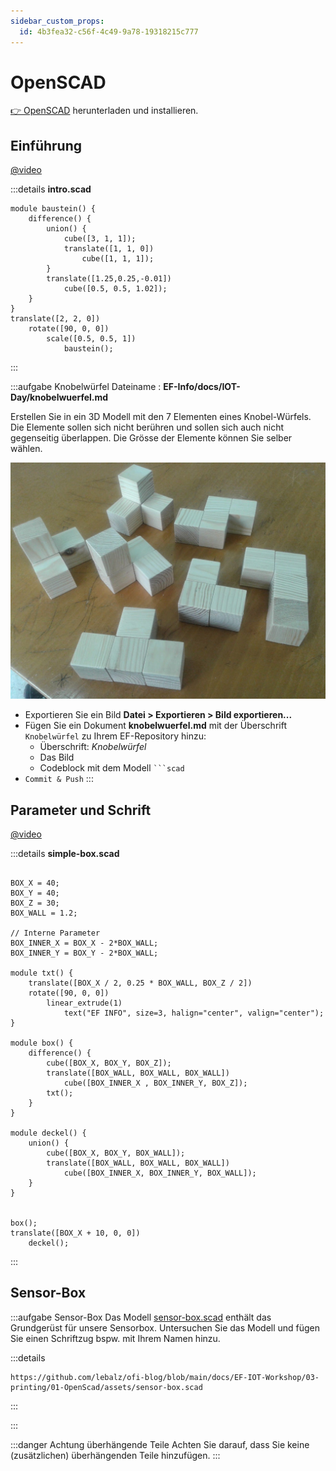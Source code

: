 ```yaml
---
sidebar_custom_props:
  id: 4b3fea32-c56f-4c49-9a78-19318215c777
---
```

# OpenSCAD

[👉 OpenSCAD](https://www.openscad.org/) herunterladen und installieren.


## Einführung

[@video](images/intro.mp4)

:::details __intro.scad__
```scad
module baustein() {
    difference() {
        union() {
            cube([3, 1, 1]);
            translate([1, 1, 0])
                cube([1, 1, 1]);
        }
        translate([1.25,0.25,-0.01])
            cube([0.5, 0.5, 1.02]);
    }
}
translate([2, 2, 0])
    rotate([90, 0, 0])
        scale([0.5, 0.5, 1])
            baustein();
```
:::

:::aufgabe Knobelwürfel
Dateiname
: __EF-Info/docs/IOT-Day/knobelwuerfel.md__

Erstellen Sie in ein 3D Modell mit den 7 Elementen eines Knobel-Würfels. Die Elemente sollen sich nicht berühren und sollen sich auch nicht gegenseitig überlappen. Die Grösse der Elemente können Sie selber wählen.

![](images/knobel-wuerfel.jpg)

- Exportieren Sie ein Bild __Datei > Exportieren > Bild exportieren...__
- Fügen Sie ein Dokument __knobelwuerfel.md__ mit der Überschrift `Knobelwürfel` zu Ihrem EF-Repository hinzu:
  - Überschrift: *Knobelwürfel*
  - Das Bild
  - Codeblock mit dem Modell ```` ```scad ```` 
- `Commit & Push`
:::

## Parameter und Schrift

[@video](images/params-and-text.mp4)

:::details __simple-box.scad__
```scad

BOX_X = 40;
BOX_Y = 40;
BOX_Z = 30;
BOX_WALL = 1.2;

// Interne Parameter
BOX_INNER_X = BOX_X - 2*BOX_WALL;
BOX_INNER_Y = BOX_Y - 2*BOX_WALL;

module txt() {
    translate([BOX_X / 2, 0.25 * BOX_WALL, BOX_Z / 2])
    rotate([90, 0, 0])
        linear_extrude(1)
            text("EF INFO", size=3, halign="center", valign="center");
}

module box() {
    difference() {
        cube([BOX_X, BOX_Y, BOX_Z]);
        translate([BOX_WALL, BOX_WALL, BOX_WALL])
            cube([BOX_INNER_X , BOX_INNER_Y, BOX_Z]);
        txt();
    }
}

module deckel() {
    union() {
        cube([BOX_X, BOX_Y, BOX_WALL]);
        translate([BOX_WALL, BOX_WALL, BOX_WALL])
            cube([BOX_INNER_X, BOX_INNER_Y, BOX_WALL]);
    }
}


box();
translate([BOX_X + 10, 0, 0])
    deckel();
```
:::

## Sensor-Box

:::aufgabe Sensor-Box
Das Modell [sensor-box.scad](sensor-box.scad) enthält das Grundgerüst für unsere Sensorbox. Untersuchen Sie das Modell und fügen Sie einen Schriftzug bspw. mit Ihrem Namen hinzu.

:::details
```scad
https://github.com/lebalz/ofi-blog/blob/main/docs/EF-IOT-Workshop/03-printing/01-OpenScad/assets/sensor-box.scad
```
:::

:::

:::danger Achtung überhängende Teile
Achten Sie darauf, dass Sie keine (zusätzlichen) überhängenden Teile hinzufügen.
:::
